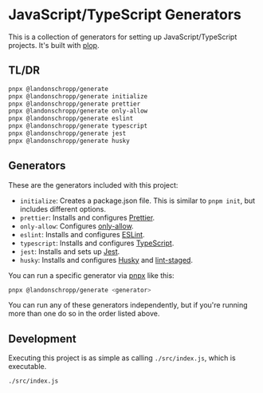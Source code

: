 # JavaScript/TypeScript Generators

This is a collection of generators for setting up JavaScript/TypeScript projects. It's built with
[plop](https://plopjs.com/).

## TL/DR

```bash
pnpx @landonschropp/generate
pnpx @landonschropp/generate initialize
pnpx @landonschropp/generate prettier
pnpx @landonschropp/generate only-allow
pnpx @landonschropp/generate eslint
pnpx @landonschropp/generate typescript
pnpx @landonschropp/generate jest
pnpx @landonschropp/generate husky
```

## Generators

These are the generators included with this project:

- `initialize`: Creates a package.json file. This is similar to `pnpm init`, but includes
  different options.
- `prettier`: Installs and configures [Prettier](https://prettier.io/).
- `only-allow`: Configures [only-allow](https://github.com/pnpm/only-allow).
- `eslint`: Installs and configures [ESLint](https://eslint.org/).
- `typescript`: Installs and configures [TypeScript](https://typescriptlang.org/).
- `jest`: Installs and sets up [Jest](https://jestjs.io/).
- `husky`: Installs and configures [Husky](https://typicode.github.io/husky/) and
  [lint-staged](https://www.npmjs.com/package/lint-staged).

You can run a specific generator via [pnpx](https://pnpm.io/cli/dlx) like this:

```sh
pnpx @landonschropp/generate <generator>
```

You can run any of these generators independently, but if you're running more than one do so in the
order listed above.

## Development

Executing this project is as simple as calling `./src/index.js`, which is executable.

```sh
./src/index.js
```
